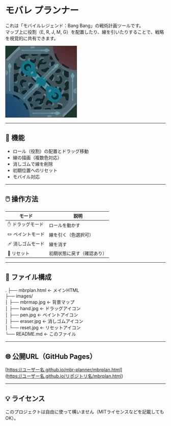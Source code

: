 # モバレ プランナー

これは「モバイルレジェンド：Bang Bang」の戦術計画ツールです。  
マップ上に役割（E, R, J, M, G）を配置したり、線を引いたりすることで、戦略を視覚的に共有できます。

![サンプル画面](images/mbrmap.jpg)

---

## 🔧 機能

- ロール（役割）の配置とドラッグ移動
- 線の描画（複数色対応）
- 消しゴムで線を削除
- 初期位置へのリセット
- モバイル対応

---

## 🖱️ 操作方法

| モード | 説明 |
|--------|------|
| ✋ ドラッグモード | ロールを動かす |
| ✏️ ペイントモード | 線を引く（色選択可） |
| 🩹 消しゴムモード | 線を消す |
| 🔄 リセット | 初期状態に戻す（確認あり） |

---

## 📁 ファイル構成

.
├── mbrplan.html ← メインHTML  
├── images/  
│ ├── mbrmap.jpg ← 背景マップ  
│ ├── hand.jpg ← ドラッグアイコン  
│ ├── pen.jpg ← ペイントアイコン  
│ ├── eraser.jpg ← 消しゴムアイコン  
│ └── reset.jpg ← リセットアイコン  
└── README.md ← このファイル  

---

## 🌐 公開URL（GitHub Pages）

[https://ユーザー名.github.io/mbr-planner/mbrplan.html]  
(https://ユーザー名.github.io/リポジトリ名/mbrplan.html)


---

## 💡 ライセンス

このプロジェクトは自由に使って構いません（MITライセンスなどを記載してもOK）。

